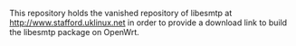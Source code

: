This repository holds the vanished repository of libesmtp at http://www.stafford.uklinux.net in order to provide a download link to build the libesmtp package on OpenWrt.
